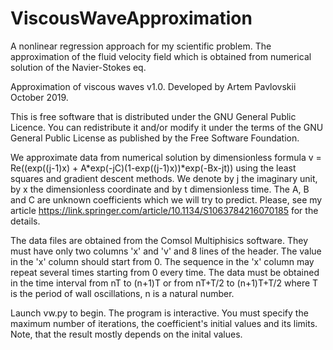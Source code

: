 # ViscousWaveApproximation
A nonlinear regression approach for my scientific problem. The approximation of the fluid velocity field which is obtained from numerical solution of the Navier-Stokes eq.

Approximation of viscous waves v1.0.
Developed by Artem Pavlovskii
October 2019.

This is free software that is distributed under the GNU General Public Licence. You can redistribute it and/or modify it under the terms of the GNU General Public License as published by the Free Software Foundation.

We approximate data from numerical solution by dimensionless formula
v = Re((exp((j-1)x) + A*exp(-jC)(1-exp((j-1)x))*exp(-Bx-jt)) 
using the least squares and gradient descent methods. We denote by j the imaginary unit, by x the dimensionless coordinate and by t dimensionless time. The A, B and C are unknown coefficients which we will try to predict.
Please, see my article https://link.springer.com/article/10.1134/S1063784216070185 for the details.


The data files are obtained from the Comsol Multiphisics software. They must have only two columns 'x' and 'v' and 8 lines of the header. The value in the 'x' column should start from 0. The sequence in the 'x' column may repeat several times starting from 0 every time. The data must be obtained in the time interval from nT to (n+1)T or from nT+T/2 to (n+1)T+T/2 where T is the period of wall oscillations, n is a natural number.

Launch vw.py to begin.
The program is interactive. You must specify the maximum number of iterations, the coefficient's initial values and its limits. Note, that the result mostly depends on the inital values.
